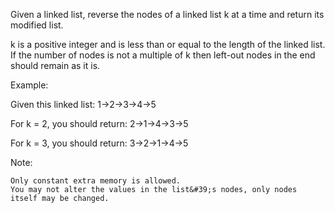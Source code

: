 Given a linked list, reverse the nodes of a linked list k at a time and return its modified list.

k is a positive integer and is less than or equal to the length of the linked list. If the number of nodes is not a multiple of k then left-out nodes in the end should remain as it is.




Example:

Given this linked list: 1-&gt;2-&gt;3-&gt;4-&gt;5

For k = 2, you should return: 2-&gt;1-&gt;4-&gt;3-&gt;5

For k = 3, you should return: 3-&gt;2-&gt;1-&gt;4-&gt;5

Note:


	Only constant extra memory is allowed.
	You may not alter the values in the list&#39;s nodes, only nodes itself may be changed.

